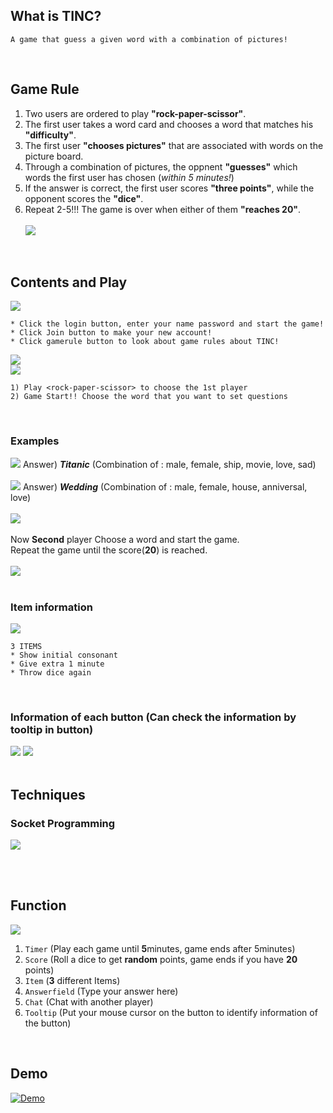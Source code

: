 
## What is TINC?
```
A game that guess a given word with a combination of pictures!
```
<br>

## Game Rule
1. Two users are ordered to play **"rock-paper-scissor"**. <br>
2. The first user takes a word card and chooses a word that matches his **"difficulty"**.<br>
3. The first user **"chooses pictures"** that are associated with words on the picture board.<br>
4. Through a combination of pictures, the oppnent **"guesses"** which words the first user has chosen (_within 5 minutes!_)<br>
5. If the answer is correct, the first user scores **"three points"**, while the opponent scores the **"dice"**.<br>
6. Repeat 2-5!!! The game is over when either of them **"reaches 20"**.<br><br>
![](https://github.com/choijinkyung/TINC/blob/master/img/game_rule.png)
<br>

## Contents and Play
![](https://github.com/choijinkyung/TINC/blob/master/img/mainscreen_join.png)
```
* Click the login button, enter your name password and start the game!
* Click Join button to make your new account!
* Click gamerule button to look about game rules about TINC!
```
![](https://github.com/choijinkyung/TINC/blob/master/img/rsp1.png)
<br>
![](https://github.com/choijinkyung/TINC/blob/master/img/rsp2.png)
<br>
```
1) Play <rock-paper-scissor> to choose the 1st player
2) Game Start!! Choose the word that you want to set questions 
```
<br>

### Examples
![](https://github.com/choijinkyung/TINC/blob/master/img/gameex1.png)
Answer) ***Titanic*** (Combination of : male, female, ship, movie, love, sad) <br>
<br>
![](https://github.com/choijinkyung/TINC/blob/master/img/gameex2.png)
Answer) ***Wedding*** (Combination of : male, female, house, anniversal, love) <br>
<br>
![](https://github.com/choijinkyung/TINC/blob/master/img/rolldice.png)
<br><br>
Now **Second** player Choose a word and start the game.<br>
Repeat the game until the score(**20**) is reached.<br><br>
![](https://github.com/choijinkyung/TINC/blob/master/img/winnerloser1.png)
<br><br>

### Item information
![](https://github.com/choijinkyung/TINC/blob/master/img/iteminfo.png)

```
3 ITEMS
* Show initial consonant
* Give extra 1 minute
* Throw dice again
```
<br>

###  Information of each button (Can check the information by tooltip in button)
![](https://github.com/choijinkyung/TINC/blob/master/img/help1.png)
![](https://github.com/choijinkyung/TINC/blob/master/img/help2.png)
<br><br>

## Techniques <br>
### Socket Programming <br>
![](https://github.com/choijinkyung/TINC/blob/master/img/SOCKET.png)

<br><br>
## Function
![](https://github.com/choijinkyung/TINC/blob/master/img/Tech.png)

1. `Timer` (Play each game until **5**minutes, game ends after 5minutes)<br>
2. `Score` (Roll a dice to get **random** points, game ends if you have **20** points)<br>
3. `Item` (**3** different Items)<br>
4. `Answerfield` (Type your answer here)<br>
5. `Chat` (Chat with another player)<br>
6. `Tooltip` (Put your mouse cursor on the button to identify information of the button)<br>
<br>


## Demo <br>
[![Demo](http://img.youtube.com/vi/YQJT0EiYkAU/0.jpg)](https://youtu.be/YQJT0EiYkAU) 
